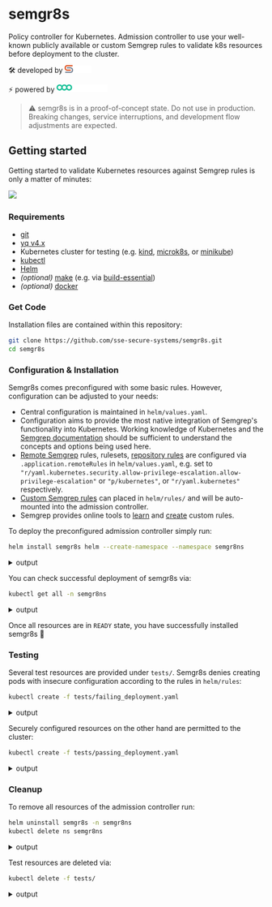 # semgr8s

Policy controller for Kubernetes.
Admission controller to use your well-known publicly available or custom Semgrep rules to validate k8s resources before deployment to the cluster.

:hammer_and_wrench: developed by 
<a href="https://securesystems.de">
    <picture>
      <img src="docs/assets/sse-logo.svg" height="15" alt="SSE logo"/>
    </picture>
  </a>

:zap: powered by
<a href="https://semgrep.dev">
    <picture>
      <img src="docs/assets/semgrep-logo.svg" height="15" alt="Semgrep logo"/>
    </picture>
  </a>

> :warning: semgr8s is in a proof-of-concept state. Do not use in production. Breaking changes, service interruptions, and development flow adjustments are expected.

## Getting started

Getting started to validate Kubernetes resources against Semgrep rules is only a matter of minutes:

![](docs/assets/semgr8s_demo.gif)

### Requirements

- [git](https://git-scm.com/)
- [yq v4.x](https://mikefarah.gitbook.io/yq/)
- Kubernetes cluster for testing (e.g. [kind](https://kind.sigs.k8s.io/), [microk8s](https://microk8s.io/docs), or [minikube](https://minikube.sigs.k8s.io/docs/start/))
- [kubectl](https://kubernetes.io/docs/reference/kubectl/)
- [Helm](https://helm.sh/)
- *(optional)* [make](https://www.gnu.org/software/make/) (e.g. via [build-essential](https://packages.ubuntu.com/focal/build-essential))
- *(optional)* [docker](https://docs.docker.com/get-docker/)

### Get Code

Installation files are contained within this repository:

```bash
git clone https://github.com/sse-secure-systems/semgr8s.git
cd semgr8s
```

### Configuration & Installation

Semgr8s comes preconfigured with some basic rules.
However, configuration can be adjusted to your needs:

- Central configuration is maintained in `helm/values.yaml`.
- Configuration aims to provide the most native integration of Semgrep's functionality into Kubernetes. Working knowledge of Kubernetes and the [Semgrep documentation](https://semgrep.dev/docs/) should be sufficient to understand the concepts and options being used here.
- [Remote Semgrep](https://registry.semgrep.dev/rule) rules, rulesets, [repository rules](https://github.com/returntocorp/semgrep-rules) are configured via `.application.remoteRules` in `helm/values.yaml`, e.g. set to `"r/yaml.kubernetes.security.allow-privilege-escalation.allow-privilege-escalation"` or `"p/kubernetes"`, or `"r/yaml.kubernetes"` respectively.
- [Custom Semgrep rules](https://semgrep.dev/docs/writing-rules/overview/) can placed in `helm/rules/` and will be auto-mounted into the admission controller.
- Semgrep provides online tools to [learn](https://semgrep.dev/learn) and [create](https://semgrep.dev/playground/new) custom rules.

To deploy the preconfigured admission controller simply run:

```bash
helm install semgr8s helm --create-namespace --namespace semgr8ns
```
<details>
  <summary>output</summary>
  
  ```bash
  NAME: semgr8s
  LAST DEPLOYED: Tue Apr 25 00:16:04 2023
  NAMESPACE: semgr8ns
  STATUS: deployed
  REVISION: 1
  TEST SUITE: None
  NOTES:
  Successfully installed semgr8s!
  ```
</details>

You can check successful deployment of semgr8s via:

```bash
kubectl get all -n semgr8ns
```
<details>
  <summary>output</summary>
  
  ```bash
  NAME                           READY   STATUS    RESTARTS   AGE
  pod/semgr8s-665dbb8756-qhqv6   1/1     Running   0          7s

  NAME                      TYPE        CLUSTER-IP      EXTERNAL-IP   PORT(S)   AGE
  service/semgr8s-service   ClusterIP   10.96.135.157   <none>        443/TCP   7s

  NAME                      READY   UP-TO-DATE   AVAILABLE   AGE
  deployment.apps/semgr8s   1/1     1            1           7s

  NAME                                 DESIRED   CURRENT   READY   AGE
  replicaset.apps/semgr8s-665dbb8756   1         1         1       7s
  ```
</details>

Once all resources are in `READY` state, you have successfully installed semgr8s :rocket:

### Testing

Several test resources are provided under `tests/`.
Semgr8s denies creating pods with insecure configuration according to the rules in `helm/rules`:

```bash
kubectl create -f tests/failing_deployment.yaml
```
<details>
  <summary>output</summary>
  
  ```bash
  namespace/test-semgr8s-failing created
  Error from server: error when creating "tests/failing_deployment.yaml": admission webhook "semgr8s-svc.semgr8ns.svc" denied the request: Found 1 violation(s) of the following policies: 
  * rules.allow-privilege-escalation-no-securitycontext
  Error from server: error when creating "tests/failing_deployment.yaml": admission webhook "semgr8s-svc.semgr8ns.svc" denied the request: Found 1 violation(s) of the following policies: 
  * rules.privileged-container
  Error from server: error when creating "tests/failing_deployment.yaml": admission webhook "semgr8s-svc.semgr8ns.svc" denied the request: Found 1 violation(s) of the following policies: 
  * rules.hostnetwork-pod
  ```
</details>

Securely configured resources on the other hand are permitted to the cluster:

```bash
kubectl create -f tests/passing_deployment.yaml
```
<details>
  <summary>output</summary>
  
  ```bash
  namespace/test-semgr8s-passing created
  pod/passing-testpod-1 created
  ```
</details>


### Cleanup

To remove all resources of the admission controller run:

```bash
helm uninstall semgr8s -n semgr8ns
kubectl delete ns semgr8ns
```
<details>
  <summary>output</summary>
  
  ```bash
  release "semgr8s" uninstalled
  ```
</details>

Test resources are deleted via:

```bash
kubectl delete -f tests/
```
<details>
  <summary>output</summary>
  
  ```bash
  namespace "test-semgr8s-failing" deleted
  namespace "test-semgr8s-passing" deleted
  pod "passing-testpod-1" deleted
  Error from server (NotFound): error when deleting "tests/failing_deployment.yaml": pods "failing-testpod-1" not found
  Error from server (NotFound): error when deleting "tests/failing_deployment.yaml": pods "failing-testpod-2" not found
  Error from server (NotFound): error when deleting "tests/failing_deployment.yaml": pods "failing-testpod-3" not found

  ```
</details>

